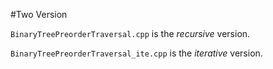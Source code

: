 #Two Version

`BinaryTreePreorderTraversal.cpp` is the *recursive* version.

`BinaryTreePreorderTraversal_ite.cpp` is the *iterative* version.

